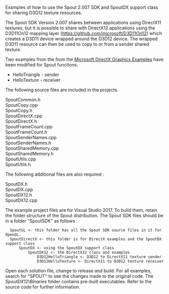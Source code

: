 Examples of how to use the Spout 2.007 SDK and SpoutDX support class for sharing D3D12 texture resources.

The Spout SDK Version 2.007 shares between applications using DirectX11 textures, but it is possible to share with DirectX12 applications using the D3D11On12 mapping layer (https://github.com/microsoft/D3D11On12) which creates a D3D11 device wrapped around the D3D12 device. The wrapped D3D11 resource can then be used to copy to or from a sender shared texture.

Two examples from the from the [Microsoft DirectX Graphics Examples](https://github.com/microsoft/DirectX-Graphics-Samples/tree/master/Samples/Desktop) have been modified for Spout functions.
- HelloTriangle - sender
- HelloTexture - receiver

The following source files are included in the projects.

SpoutCommon.h\
SpoutCopy.cpp\
SpoutCopy.h\
SpoutDirectX.cpp\
SpoutDirectX.h\
SpoutFrameCount.cpp\
SpoutFrameCount.h\
SpoutSenderNames.cpp\
SpoutSenderNames.h\
SpoutSharedMemory.cpp\
SpoutSharedMemory.h\
SpoutUtils.cpp\
SpoutUtils.h  

The following additional files are also required :

SpoutDX.h\
SpoutDX.cpp\
SpoutDX12.h\
SpoutDX12.cpp

The example project files are for Visual Studio 2017. To build them, retain the folder structure of the Spout distribution. The Spout SDK files should be in a folder "SpoutSDK" as follows :

      SpoutGL <- this folder has all the Spout SDK source files in it for OpenGL. 
	  SpoutDirectX <- this folder is for DirectX examples and the SpoutDX support class
	      SpoutDX <- using the SpoutDX support class
	          SpoutDX12 <- the DirectX12 class and examples
	              D3D12HelloTriangle <- D3D12 to DirectX11 texture sender
	              D3D12HelloTexture <- DirectX11 to D3D12 texture receiver
		  
Open each solution file, change to release and build. For all examples, search for "SPOUT" to see the changes made to the original code. The *SpoutDX12\Binaries* folder contains pre-built executables. Refer to the source code for further information.

